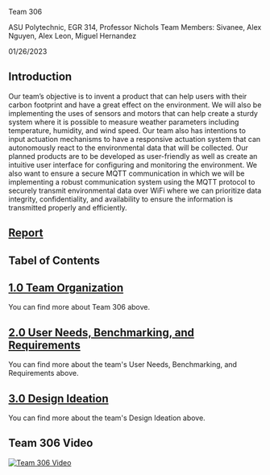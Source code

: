 Team 306

ASU Polytechnic, EGR 314, Professor Nichols <r>
Team Members: 
Sivanee, Alex Nguyen, Alex Leon, Miguel Hernandez

01/26/2023


**Introduction**
---
Our team’s objective is to invent a product that can help users with their carbon footprint and have a great effect on the environment. We will also be implementing the uses of sensors and motors that can help create a sturdy system where it is possible to measure weather parameters including temperature, humidity, and wind speed. Our team also has intentions to input actuation mechanisms to have a responsive actuation system that can autonomously react to the environmental data that will be collected. Our planned products are to be developed as user-friendly as well as create an intuitive user interface for configuring and monitoring the environment. We also want to ensure a secure MQTT communication in which we will be implementing a robust communication system using the MQTT protocol to securely transmit environmental data over WiFi where we can prioritize data integrity, confidentiality, and availability to ensure the information is transmitted properly and efficiently.

## [Report](Report.md)
  
**Tabel of Contents**
  ---
## [1.0 Team Organization](Team_Organization.md)
You can find more about Team 306 above. 
## [2.0 User Needs, Benchmarking, and Requirements](UserNeeds_Benchmarking_and_Requirements.md)
You can find more about the team's User Needs, Benchmarking, and Requirements above.
## [3.0 Design Ideation](Design_Ideation.md)
You can find more about the team's Design Ideation above.

## Team 306 Video

[![Team 306 Video](http://img.youtube.com/vi/Inl4mMgCcvc/0.jpg)](https://www.youtube.com/watch?v=Inl4mMgCcvc "Team 306 Video")
